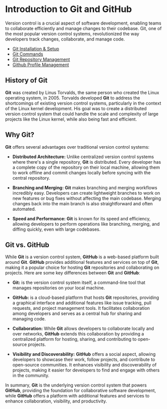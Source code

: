 # Introduction to Git and GitHub

Version control is a crucial aspect of software development, enabling teams to collaborate efficiently and manage changes to their codebase. Git, one of the most popular version control systems, revolutionized the way developers track changes, collaborate, and manage code.

- [Git Installation & Setup](https://github.com/dawudg/pt-git-workshop/blob/main/GIT_INSTALLATION.md)
- [Git Commands](https://github.com/dawudg/pt-git-workshop/blob/main/GIT_COMMANDS.md)
- [Git Repository Management](https://github.com/dawudg/pt-git-workshop/blob/main/GIT_MANAGEMENT.md)
- [Github Profile Management](https://github.com/dawudg/pt-git-workshop/blob/main/GITHUB_PROFILE.md)

## History of Git

**Git** was created by Linus Torvalds, the same person who created the Linux operating system, in 2005. Torvalds developed **Git** to address the shortcomings of existing version control systems, particularly in the context of the Linux kernel development. His goal was to create a distributed version control system that could handle the scale and complexity of large projects like the Linux kernel, while also being fast and efficient.

## Why Git?
**Git** offers several advantages over traditional version control systems:

- **Distributed Architecture:** Unlike centralized version control systems where there's a single repository, **Git** is distributed. Every developer has a complete copy of the repository on their local machine, allowing them to work offline and commit changes locally before syncing with the central repository.

- **Branching and Merging:** **Git** makes branching and merging workflows incredibly easy. Developers can create lightweight branches to work on new features or bug fixes without affecting the main codebase. Merging changes back into the main branch is also straightforward and often automated.

- **Speed and Performance:** **Git** is known for its speed and efficiency, allowing developers to perform operations like branching, merging, and diffing quickly, even with large codebases.


## Git vs. GitHub

While **Git** is a version control system, **GitHub** is a web-based platform built around **Git**. **GitHub** provides additional features and services on top of **Git**, making it a popular choice for hosting **Git** repositories and collaborating on projects. Here are some key differences between **Git** and **GitHub**:

- **Git:** is the version control system itself, a command-line tool that manages repositories on your local machine.

- **GitHub:** is a cloud-based platform that hosts **Git** repositories, providing a graphical interface and additional features like issue tracking, pull requests, and project management tools. It facilitates collaboration among developers and serves as a central hub for sharing and managing code.

- **Collaboration:** While **Git** allows developers to collaborate locally and over networks, **GitHub** extends this collaboration by providing a centralized platform for hosting, sharing, and contributing to open-source projects.

- **Visibility and Discoverability:** **GitHub** offers a social aspect, allowing developers to showcase their work, follow projects, and contribute to open-source communities. It enhances visibility and discoverability of projects, making it easier for developers to find and engage with others in the community.

In summary, **Git** is the underlying version control system that powers **GitHub**, providing the foundation for collaborative software development, while **GitHub** offers a platform with additional features and services to enhance collaboration, visibility, and productivity.